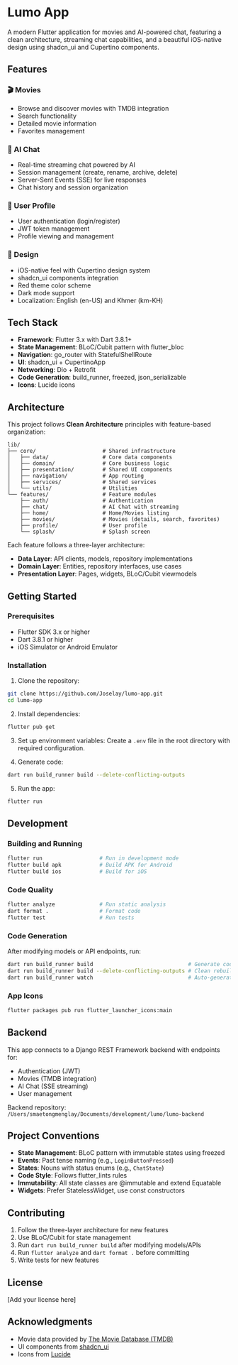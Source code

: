 # Lumo App

A modern Flutter application for movies and AI-powered chat, featuring a clean architecture, streaming chat capabilities, and a beautiful iOS-native design using shadcn_ui and Cupertino components.

## Features

### 🎬 Movies
- Browse and discover movies with TMDB integration
- Search functionality
- Detailed movie information
- Favorites management

### 💬 AI Chat
- Real-time streaming chat powered by AI
- Session management (create, rename, archive, delete)
- Server-Sent Events (SSE) for live responses
- Chat history and session organization

### 👤 User Profile
- User authentication (login/register)
- JWT token management
- Profile viewing and management

### 🎨 Design
- iOS-native feel with Cupertino design system
- shadcn_ui components integration
- Red theme color scheme
- Dark mode support
- Localization: English (en-US) and Khmer (km-KH)

## Tech Stack

- **Framework**: Flutter 3.x with Dart 3.8.1+
- **State Management**: BLoC/Cubit pattern with flutter_bloc
- **Navigation**: go_router with StatefulShellRoute
- **UI**: shadcn_ui + CupertinoApp
- **Networking**: Dio + Retrofit
- **Code Generation**: build_runner, freezed, json_serializable
- **Icons**: Lucide icons

## Architecture

This project follows **Clean Architecture** principles with feature-based organization:

```
lib/
├── core/                     # Shared infrastructure
│   ├── data/                 # Core data components
│   ├── domain/               # Core business logic
│   ├── presentation/         # Shared UI components
│   ├── navigation/           # App routing
│   ├── services/             # Shared services
│   └── utils/                # Utilities
└── features/                 # Feature modules
    ├── auth/                 # Authentication
    ├── chat/                 # AI Chat with streaming
    ├── home/                 # Home/Movies listing
    ├── movies/               # Movies (details, search, favorites)
    ├── profile/              # User profile
    └── splash/               # Splash screen
```

Each feature follows a three-layer architecture:
- **Data Layer**: API clients, models, repository implementations
- **Domain Layer**: Entities, repository interfaces, use cases
- **Presentation Layer**: Pages, widgets, BLoC/Cubit viewmodels

## Getting Started

### Prerequisites

- Flutter SDK 3.x or higher
- Dart 3.8.1 or higher
- iOS Simulator or Android Emulator

### Installation

1. Clone the repository:
```bash
git clone https://github.com/Joselay/lumo-app.git
cd lumo-app
```

2. Install dependencies:
```bash
flutter pub get
```

3. Set up environment variables:
Create a `.env` file in the root directory with required configuration.

4. Generate code:
```bash
dart run build_runner build --delete-conflicting-outputs
```

5. Run the app:
```bash
flutter run
```

## Development

### Building and Running

```bash
flutter run                  # Run in development mode
flutter build apk            # Build APK for Android
flutter build ios            # Build for iOS
```

### Code Quality

```bash
flutter analyze              # Run static analysis
dart format .                # Format code
flutter test                 # Run tests
```

### Code Generation

After modifying models or API endpoints, run:

```bash
dart run build_runner build                              # Generate code
dart run build_runner build --delete-conflicting-outputs # Clean rebuild
dart run build_runner watch                              # Auto-generate on changes
```

### App Icons

```bash
flutter packages pub run flutter_launcher_icons:main
```

## Backend

This app connects to a Django REST Framework backend with endpoints for:
- Authentication (JWT)
- Movies (TMDB integration)
- AI Chat (SSE streaming)
- User management

Backend repository: `/Users/smaetongmenglay/Documents/development/lumo/lumo-backend`

## Project Conventions

- **State Management**: BLoC pattern with immutable states using freezed
- **Events**: Past tense naming (e.g., `LoginButtonPressed`)
- **States**: Nouns with status enums (e.g., `ChatState`)
- **Code Style**: Follows flutter_lints rules
- **Immutability**: All state classes are @immutable and extend Equatable
- **Widgets**: Prefer StatelessWidget, use const constructors

## Contributing

1. Follow the three-layer architecture for new features
2. Use BLoC/Cubit for state management
3. Run `dart run build_runner build` after modifying models/APIs
4. Run `flutter analyze` and `dart format .` before committing
5. Write tests for new features

## License

[Add your license here]

## Acknowledgments

- Movie data provided by [The Movie Database (TMDB)](https://www.themoviedb.org/)
- UI components from [shadcn_ui](https://github.com/nank1ro/flutter-shadcn-ui)
- Icons from [Lucide](https://lucide.dev/)
